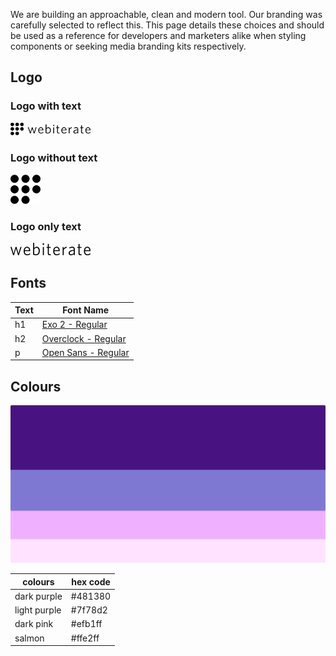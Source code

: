 We are building an approachable, clean and modern tool. Our branding was carefully selected to reflect this. This page details these choices and should be used as a reference for developers and marketers alike when styling components or seeking media branding kits respectively.

## Logo
### Logo with text
<img src="https://github.com/hippyhood/webiterate/blob/wiki/assets/wiki/logo-with-text.png" width="128" 
alt="Logo with text">

### Logo without text
<img src="https://github.com/hippyhood/webiterate/blob/wiki/assets/wiki/logo-no-text.png" width="48" alt="Logo without text">

### Logo only text
<img src="https://github.com/hippyhood/webiterate/blob/wiki/assets/wiki/logo-only-text.png" width="128" 
alt="Logo only text">

## Fonts

| Text | Font Name |
|------|-----------|
| h1 | [Exo 2 - Regular](https://fonts.google.com/specimen/Exo+2) |
| h2 | [Overclock - Regular](https://fonts.google.com/specimen/Overlock) |
| p | [Open Sans - Regular](https://fonts.google.com/specimen/Open+Sans) |

## Colours
![Palette](https://raw.githubusercontent.com/hippyhood/webiterate/wiki/assets/wiki/palette.png)

| colours | hex code |
|---------|----------|
| dark purple | #481380|
| light purple | #7f78d2|
| dark pink | #efb1ff|
| salmon | #ffe2ff|